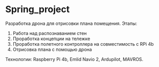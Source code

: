 # Spring_project
Разработка дрона для отрисовки плана помещения.
Этапы:
  1) Работа над распознаванием стен
  2) Проработка концепции на тележке
  3) Проработка полетного контроллера на совместимость с RPi 4b
  4) Отрисовка плана с помощью дрона
 
 Технологии: Raspberry Pi 4b, Emlid Navio 2, Ardupilot, MAVROS.
